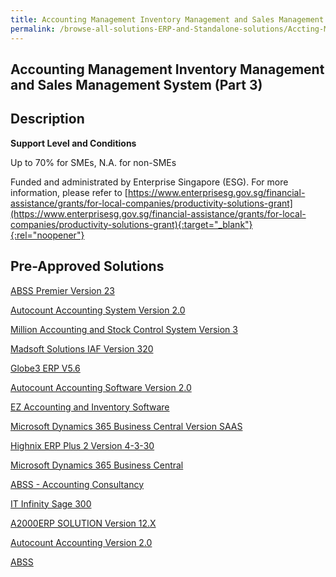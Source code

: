 ```yaml
---
title: Accounting Management Inventory Management and Sales Management System (Part 3)
permalink: /browse-all-solutions-ERP-and-Standalone-solutions/Accting-Mgmt--Inventory-Mgmt-and-Sales-Mgmt-System--Part-3-
---
```


## Accounting Management Inventory Management and Sales Management System (Part 3)
## Description

**Support Level and Conditions**

Up to 70% for SMEs, N.A. for non-SMEs

Funded and administrated by Enterprise Singapore (ESG). For more information, please refer to
[https://www.enterprisesg.gov.sg/financial-assistance/grants/for-local-companies/productivity-solutions-grant](https://www.enterprisesg.gov.sg/financial-assistance/grants/for-local-companies/productivity-solutions-grant){:target="_blank"}{:rel="noopener"}

## Pre-Approved Solutions

<a href='/productivity-solutions-grant/solutionrepo/solution151' target='_blank'>ABSS Premier Version 23</a><br>

<a href='/productivity-solutions-grant/solutionrepo/solution1105' target='_blank'>Autocount Accounting System Version 2.0 </a><br>

<a href='/productivity-solutions-grant/solutionrepo/solution1146' target='_blank'>Million Accounting and Stock Control System Version 3</a><br>

<a href='/productivity-solutions-grant/solutionrepo/solution1177' target='_blank'>Madsoft Solutions IAF Version 320</a><br>

<a href='/productivity-solutions-grant/solutionrepo/solution1237' target='_blank'>Globe3 ERP V5.6</a><br>

<a href='/productivity-solutions-grant/solutionrepo/solution1354' target='_blank'>Autocount Accounting Software Version 2.0</a><br>

<a href='/productivity-solutions-grant/solutionrepo/solution1359' target='_blank'>EZ Accounting and Inventory Software</a><br>

<a href='/productivity-solutions-grant/solutionrepo/solution1396' target='_blank'>Microsoft Dynamics 365 Business Central Version SAAS</a><br>

<a href='/productivity-solutions-grant/solutionrepo/solution1515' target='_blank'>Highnix ERP Plus 2 Version 4-3-30</a><br>

<a href='/productivity-solutions-grant/solutionrepo/solution1970' target='_blank'>Microsoft Dynamics 365 Business Central</a><br>

<a href='/productivity-solutions-grant/solutionrepo/solution1988' target='_blank'>ABSS - Accounting Consultancy</a><br>

<a href='/productivity-solutions-grant/solutionrepo/solution2482' target='_blank'>IT Infinity Sage 300 </a><br>

<a href='/productivity-solutions-grant/solutionrepo/solution2627' target='_blank'>A2000ERP SOLUTION Version 12.X</a><br>

<a href='/productivity-solutions-grant/solutionrepo/solution2692' target='_blank'>Autocount Accounting Version 2.0</a><br>

<a href='/productivity-solutions-grant/solutionrepo/solution2741' target='_blank'>ABSS</a><br>

